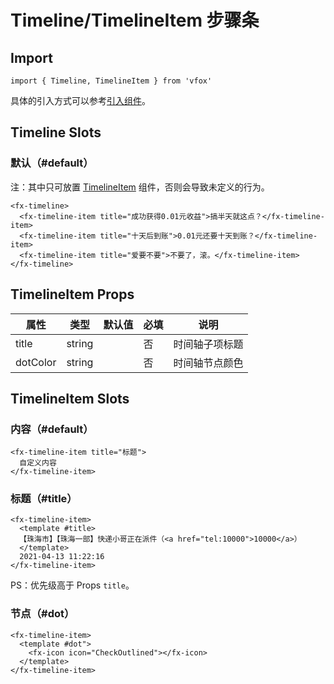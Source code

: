 # Timeline/TimelineItem 步骤条

## Import

```
import { Timeline, TimelineItem } from 'vfox'
```

具体的引入方式可以参考[引入组件](../index.md#引入组件)。

## Timeline Slots

### 默认（#default）

注：其中只可放置 [TimelineItem](./Timeline.md#timelineitem-props) 组件，否则会导致未定义的行为。

```
<fx-timeline>
  <fx-timeline-item title="成功获得0.01元收益">搞半天就这点？</fx-timeline-item>
  <fx-timeline-item title="十天后到账">0.01元还要十天到账？</fx-timeline-item>
  <fx-timeline-item title="爱要不要">不要了，滚。</fx-timeline-item>
</fx-timeline>
```

## TimelineItem Props

| 属性     | 类型   | 默认值 | 必填 | 说明           |
| -------- | ------ | ------ | ---- | -------------- |
| title    | string |        | 否   | 时间轴子项标题 |
| dotColor | string |        | 否   | 时间轴节点颜色 |

## TimelineItem Slots

### 内容（#default）

```
<fx-timeline-item title="标题">
  自定义内容
</fx-timeline-item>
```

### 标题（#title）

```
<fx-timeline-item>
  <template #title>
  【珠海市】【珠海一部】快递小哥正在派件（<a href="tel:10000">10000</a>）
  </template>
  2021-04-13 11:22:16
</fx-timeline-item>
```

PS：优先级高于 Props `title`。

### 节点（#dot）

```
<fx-timeline-item>
  <template #dot">
    <fx-icon icon="CheckOutlined"></fx-icon>
  </template>
</fx-timeline-item>
```
